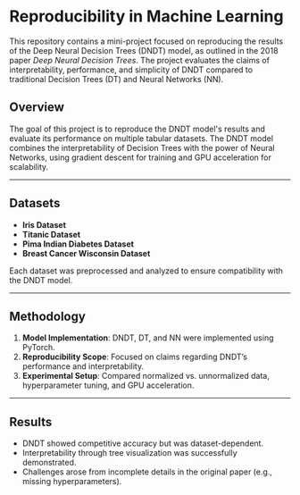 # Reproducibility in Machine Learning

This repository contains a mini-project focused on reproducing the results of the Deep Neural Decision Trees (DNDT) model, as outlined in the 2018 paper *Deep Neural Decision Trees*. The project evaluates the claims of interpretability, performance, and simplicity of DNDT compared to traditional Decision Trees (DT) and Neural Networks (NN).


## Overview
The goal of this project is to reproduce the DNDT model's results and evaluate its performance on multiple tabular datasets. The DNDT model combines the interpretability of Decision Trees with the power of Neural Networks, using gradient descent for training and GPU acceleration for scalability.

---

## Datasets
- **Iris Dataset**
- **Titanic Dataset**
- **Pima Indian Diabetes Dataset**
- **Breast Cancer Wisconsin Dataset**

Each dataset was preprocessed and analyzed to ensure compatibility with the DNDT model.

---

## Methodology
1. **Model Implementation**: DNDT, DT, and NN were implemented using PyTorch.
2. **Reproducibility Scope**: Focused on claims regarding DNDT’s performance and interpretability.
3. **Experimental Setup**: Compared normalized vs. unnormalized data, hyperparameter tuning, and GPU acceleration.

---

## Results
- DNDT showed competitive accuracy but was dataset-dependent.
- Interpretability through tree visualization was successfully demonstrated.
- Challenges arose from incomplete details in the original paper (e.g., missing hyperparameters).
